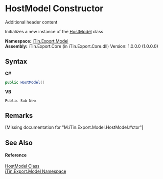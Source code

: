 # HostModel Constructor 
Additional header content 

Initializes a new instance of the <a href="T_iTin_Export_Model_HostModel">HostModel</a> class

**Namespace:**&nbsp;<a href="N_iTin_Export_Model">iTin.Export.Model</a><br />**Assembly:**&nbsp;iTin.Export.Core (in iTin.Export.Core.dll) Version: 1.0.0.0 (1.0.0.0)

## Syntax

**C#**<br />
``` C#
public HostModel()
```

**VB**<br />
``` VB
Public Sub New
```


## Remarks
\[Missing <remarks> documentation for "M:iTin.Export.Model.HostModel.#ctor"\]

## See Also


#### Reference
<a href="T_iTin_Export_Model_HostModel">HostModel Class</a><br /><a href="N_iTin_Export_Model">iTin.Export.Model Namespace</a><br />